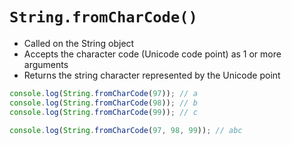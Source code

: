 # `String.fromCharCode()`

- Called on the String object
- Accepts the character code (Unicode code point) as 1 or more arguments
- Returns the string character represented by the Unicode point

```JavaScript
console.log(String.fromCharCode(97)); // a
console.log(String.fromCharCode(98)); // b
console.log(String.fromCharCode(99)); // c

console.log(String.fromCharCode(97, 98, 99)); // abc
```